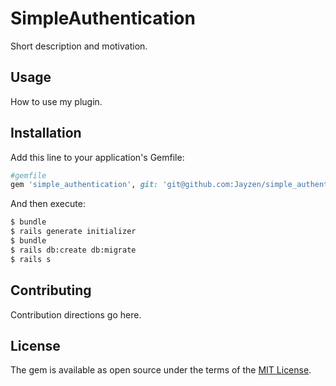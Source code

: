 # SimpleAuthentication
Short description and motivation.

## Usage
How to use my plugin.

## Installation
Add this line to your application's Gemfile:

```ruby
#gemfile
gem 'simple_authentication', git: 'git@github.com:Jayzen/simple_authentication.git'
```

And then execute:
```bash
$ bundle
$ rails generate initializer
$ bundle
$ rails db:create db:migrate
$ rails s
```

## Contributing
Contribution directions go here.

## License
The gem is available as open source under the terms of the [MIT License](http://opensource.org/licenses/MIT).
